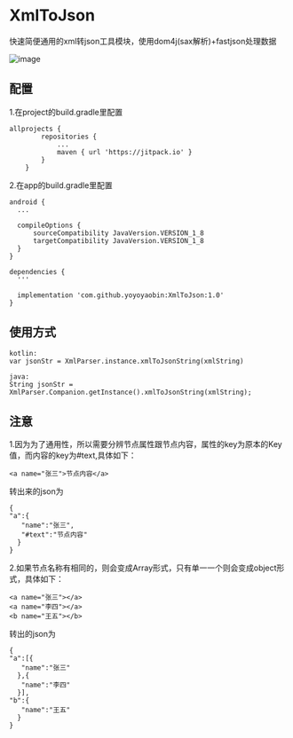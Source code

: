 # XmlToJson
快速简便通用的xml转json工具模块，使用dom4j(sax解析)+fastjson处理数据

![image](https://jitpack.io/v/yoyoyaobin/XmlToJson.svg)

## 配置
1.在project的build.gradle里配置
```
allprojects {
		repositories {
			...
			maven { url 'https://jitpack.io' }
		}
	}
```

2.在app的build.gradle里配置
```
android {
  ...

  compileOptions {
      sourceCompatibility JavaVersion.VERSION_1_8
      targetCompatibility JavaVersion.VERSION_1_8
  }
}

dependencies {
  '''
  
  implementation 'com.github.yoyoyaobin:XmlToJson:1.0'
}

```

## 使用方式
```
kotlin:
var jsonStr = XmlParser.instance.xmlToJsonString(xmlString)

java:
String jsonStr = XmlParser.Companion.getInstance().xmlToJsonString(xmlString);
```

## 注意
1.因为为了通用性，所以需要分辨节点属性跟节点内容，属性的key为原本的Key值，而内容的key为#text,具体如下：
```
<a name="张三">节点内容</a>
```
转出来的json为
```
{
"a":{
   "name":"张三",
   "#text":"节点内容"
  }
}
```
2.如果节点名称有相同的，则会变成Array形式，只有单一一个则会变成object形式，具体如下：
```
<a name="张三"></a>
<a name="李四"></a>
<b name="王五"></b>
```
转出的json为
```
{
"a":[{
   "name":"张三"
  },{
   "name":"李四"
  }],
"b":{
   "name":"王五"
  }
}
```
